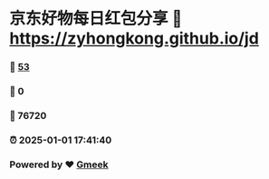 # 京东好物每日红包分享 :link: https://zyhongkong.github.io/jd 
### :page_facing_up: [53](https://zyhongkong.github.io/jd/tag.html) 
### :speech_balloon: 0 
### :hibiscus: 76720 
### :alarm_clock: 2025-01-01 17:41:40 
### Powered by :heart: [Gmeek](https://github.com/Meekdai/Gmeek)
